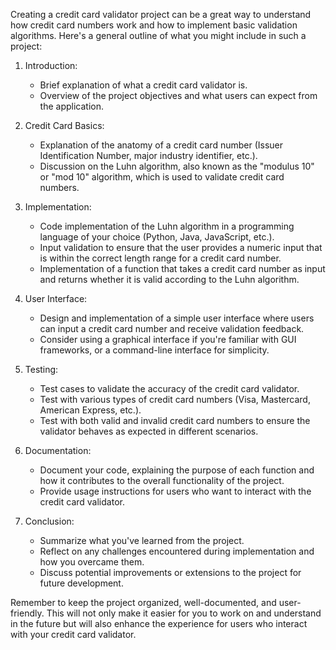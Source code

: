 Creating a credit card validator project can be a great way to understand how credit card numbers work and how to implement basic validation algorithms. Here's a general outline of what you might include in such a project:

1. Introduction:
   - Brief explanation of what a credit card validator is.
   - Overview of the project objectives and what users can expect from the application.

2. Credit Card Basics:
   - Explanation of the anatomy of a credit card number (Issuer Identification Number, major industry identifier, etc.).
   - Discussion on the Luhn algorithm, also known as the "modulus 10" or "mod 10" algorithm, which is used to validate credit card numbers.

3. Implementation:
   - Code implementation of the Luhn algorithm in a programming language of your choice (Python, Java, JavaScript, etc.).
   - Input validation to ensure that the user provides a numeric input that is within the correct length range for a credit card number.
   - Implementation of a function that takes a credit card number as input and returns whether it is valid according to the Luhn algorithm.

4. User Interface:
   - Design and implementation of a simple user interface where users can input a credit card number and receive validation feedback.
   - Consider using a graphical interface if you're familiar with GUI frameworks, or a command-line interface for simplicity.

5. Testing:
   - Test cases to validate the accuracy of the credit card validator.
   - Test with various types of credit card numbers (Visa, Mastercard, American Express, etc.).
   - Test with both valid and invalid credit card numbers to ensure the validator behaves as expected in different scenarios.

6. Documentation:
   - Document your code, explaining the purpose of each function and how it contributes to the overall functionality of the project.
   - Provide usage instructions for users who want to interact with the credit card validator.

7. Conclusion:
   - Summarize what you've learned from the project.
   - Reflect on any challenges encountered during implementation and how you overcame them.
   - Discuss potential improvements or extensions to the project for future development.

Remember to keep the project organized, well-documented, and user-friendly. This will not only make it easier for you to work on and understand in the future but will also enhance the experience for users who interact with your credit card validator.
